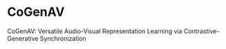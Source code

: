 # CoGenAV
CoGenAV: Versatile Audio-Visual Representation Learning via Contrastive-Generative Synchronization
